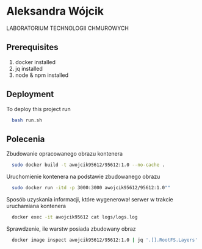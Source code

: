 # Aleksandra Wójcik
LABORATORIUM TECHNOLOGII CHMUROWYCH 
## Prerequisites
1. docker installed
2. jq installed
3. node & npm installed
## Deployment

To deploy this project run

```bash
  bash run.sh
```

## Polecenia
Zbudowanie opracowanego obrazu kontenera
```bash
  sudo docker build -t awojcik95612/95612:1.0 --no-cache .
```
Uruchomienie kontenera na podstawie zbudowanego obrazu
```bash
  sudo docker run -itd -p 3000:3000 awojcik95612/95612:1.0""
```
Sposób uzyskania informacji, które wygenerował serwer w trakcie uruchamiana kontenera
```bash
  docker exec -it awojcik95612 cat logs/logs.log
```
Sprawdzenie, ile warstw posiada zbudowany obraz
```bash
  docker image inspect awojcik95612/95612:1.0 | jq '.[].RootFS.Layers'
```
